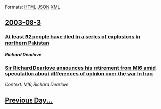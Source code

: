 
Formats: [HTML](2003/08/3/index.html)  [JSON](2003/08/3/index.json)  [XML](2003/08/3/index.xml)  

## [2003-08-3](/news/2003/08/3/index.md)

##### 
### [ At least 52 people have died in a series of explosions in northern Pakistan ](/news/2003/08/3/at-least-52-people-have-died-in-a-series-of-explosions-in-northern-pakistan.md)
##### Richard Dearlove
### [ Sir Richard Dearlove announces his retirement from MI6 amid speculation about differences of opinion over the war in Iraq ](/news/2003/08/3/sir-richard-dearlove-announces-his-retirement-from-mi6-amid-speculation-about-differences-of-opinion-over-the-war-in-iraq.md)
_Context: MI6, Richard Dearlove_

## [Previous Day...](/news/2003/08/2/index.md)

